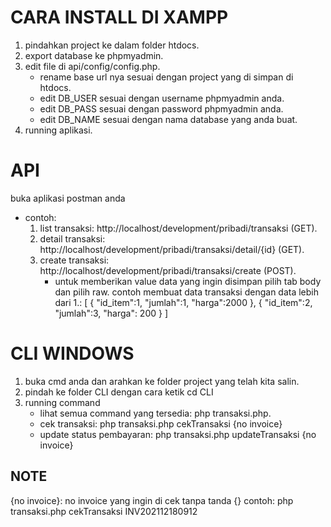 # CARA INSTALL DI XAMPP

1. pindahkan project ke dalam folder htdocs.
2. export database ke phpmyadmin.
3. edit file di api/config/config.php.
    - rename base url nya sesuai dengan project yang di simpan di htdocs.
    - edit DB_USER sesuai dengan username phpmyadmin anda.
    - edit DB_PASS sesuai dengan password phpmyadmin anda.
    - edit DB_NAME sesuai dengan nama database yang anda buat.
4. running aplikasi.


# API
buka aplikasi postman anda
 - contoh:
    1. list transaksi: http://localhost/development/pribadi/transaksi (GET).
    2. detail transaksi: http://localhost/development/pribadi/transaksi/detail/{id} (GET).
    3. create transaksi: http://localhost/development/pribadi/transaksi/create (POST).
        - untuk memberikan value data yang ingin disimpan pilih tab body dan pilih raw.
            contoh membuat data transaksi dengan data lebih dari 1.:
                    [
                        {
                            "id_item":1,
                            "jumlah":1,
                            "harga":2000 
                        },
                        {
                            "id_item":2,
                            "jumlah":3,
                            "harga": 200 
                        }
                    ]
    
# CLI WINDOWS
1. buka cmd anda dan arahkan ke folder project yang telah kita salin.
2. pindah ke folder CLI dengan cara ketik cd CLI
3. running command
    - lihat semua command yang tersedia: php transaksi.php.
    - cek transaksi: php transaksi.php cekTransaksi {no invoice}
    - update status pembayaran: php transaksi.php updateTransaksi {no invoice}


## NOTE
{no invoice}: no invoice yang ingin di cek tanpa tanda {}
    contoh:
            php transaksi.php cekTransaksi INV202112180912